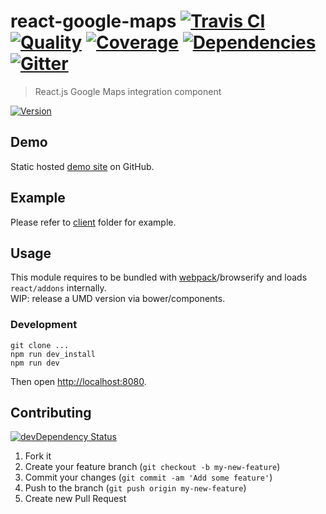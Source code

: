 # react-google-maps [![Travis CI][travis-image]][travis-url] [![Quality][codeclimate-image]][codeclimate-url] [![Coverage][codeclimate-coverage-image]][codeclimate-coverage-url] [![Dependencies][gemnasium-image]][gemnasium-url] [![Gitter][gitter-image]][gitter-url]
> React.js Google Maps integration component

[![Version][npm-image]][npm-url]


## Demo

Static hosted [demo site][demo] on GitHub.


## Example

Please refer to [client][client] folder for example.


## Usage

This module requires to be bundled with [webpack][webpack]/browserify and loads `react/addons` internally.  
WIP: release a UMD version via bower/components.


### Development

```shell
git clone ...
npm run dev_install
npm run dev
```

Then open [http://localhost:8080](http://localhost:8080).


## Contributing

[![devDependency Status][david-dm-image]][david-dm-url]

1. Fork it
2. Create your feature branch (`git checkout -b my-new-feature`)
3. Commit your changes (`git commit -am 'Add some feature'`)
4. Push to the branch (`git push origin my-new-feature`)
5. Create new Pull Request


[npm-image]: https://img.shields.io/npm/v/react-google-maps.svg?style=flat-square
[npm-url]: https://www.npmjs.org/package/react-google-maps

[travis-image]: https://img.shields.io/travis/tomchentw/react-google-maps.svg?style=flat-square
[travis-url]: https://travis-ci.org/tomchentw/react-google-maps
[codeclimate-image]: https://img.shields.io/codeclimate/github/tomchentw/react-google-maps.svg?style=flat-square
[codeclimate-url]: https://codeclimate.com/github/tomchentw/react-google-maps
[codeclimate-coverage-image]: https://img.shields.io/codeclimate/coverage/github/tomchentw/react-google-maps.svg?style=flat-square
[codeclimate-coverage-url]: https://codeclimate.com/github/tomchentw/react-google-maps
[gemnasium-image]: https://img.shields.io/gemnasium/tomchentw/react-google-maps.svg?style=flat-square
[gemnasium-url]: https://gemnasium.com/tomchentw/react-google-maps
[gitter-image]: https://badges.gitter.im/Join%20Chat.svg
[gitter-url]: https://gitter.im/tomchentw/react-google-maps?utm_source=badge&utm_medium=badge&utm_campaign=pr-badge&utm_content=badge
[david-dm-image]: https://img.shields.io/david/dev/tomchentw/react-google-maps.svg?style=flat-square
[david-dm-url]: https://david-dm.org/tomchentw/react-google-maps#info=devDependencies


[demo]: http://tomchentw.github.io/react-google-maps/
[client]: https://github.com/tomchentw/react-google-maps/tree/master/client
[webpack]: http://webpack.github.io/docs/tutorials/getting-started/
